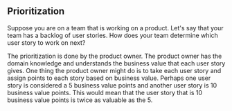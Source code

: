 ## Prioritization

Suppose you are on a team that is working on a product. Let's say that your team has a backlog of user stories. How does your team determine which user story to work on next?

The prioritization is done by the product owner. The product owner has the domain knowledge and understands the business value that each user story gives. One thing the product owner might do is to take each user story and assign points to each story based on business value. Perhaps one user story is considered a 5 business value points and another user story is 10 business value points. This would mean that the user story that is 10 business value points is twice as valuable as the 5. 

